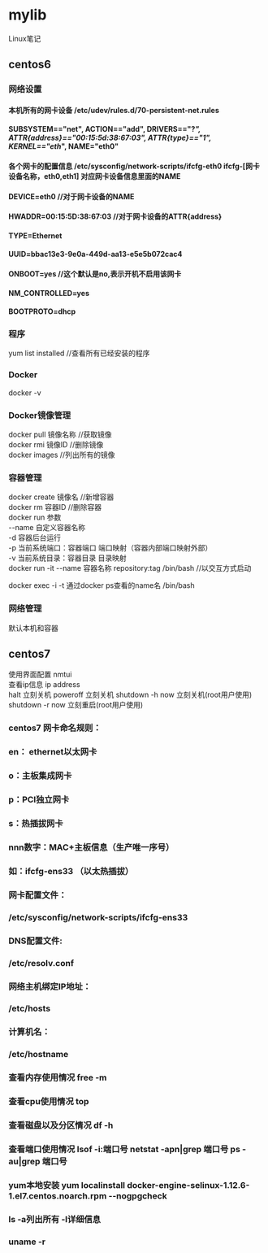 # mylib
Linux笔记

## centos6
### 网络设置
#### 本机所有的网卡设备 /etc/udev/rules.d/70-persistent-net.rules  
#### SUBSYSTEM=="net", ACTION=="add", DRIVERS=="?*", ATTR{address}=="00:15:5d:38:67:03", ATTR{type}=="1", KERNEL=="eth*", NAME="eth0"  

#### 各个网卡的配置信息 /etc/sysconfig/network-scripts/ifcfg-eth0  ifcfg-[网卡设备名称，eth0,eth1] 对应网卡设备信息里面的NAME
#### DEVICE=eth0 //对于网卡设备的NAME
#### HWADDR=00:15:5D:38:67:03    //对于网卡设备的ATTR{address}
#### TYPE=Ethernet
#### UUID=bbac13e3-9e0a-449d-aa13-e5e5b072cac4
#### ONBOOT=yes  //这个默认是no,表示开机不启用该网卡
#### NM_CONTROLLED=yes
#### BOOTPROTO=dhcp

### 程序
yum list installed  //查看所有已经安装的程序  

### Docker
docker -v
### Docker镜像管理
docker pull 镜像名称  //获取镜像  
docker rmi 镜像ID   //删除镜像  
docker images   //列出所有的镜像  
### 容器管理
docker create 镜像名    //新增容器  
docker rm 容器ID    //删除容器  
docker run 参数  
--name  自定义容器名称  
-d  容器后台运行  
-p  当前系统端口：容器端口  端口映射（容器内部端口映射外部）  
-v  当前系统目录：容器目录   目录映射  
docker run -it --name 容器名称 repository:tag /bin/bash //以交互方式启动

docker exec -i -t 通过docker ps查看的name名 /bin/bash

### 网络管理
默认本机和容器

## centos7
使用界面配置  nmtui  
查看ip信息  ip address  
halt 立刻关机  poweroff 立刻关机  shutdown -h now 立刻关机(root用户使用) shutdown -r now 立刻重启(root用户使用)
### centos7 网卡命名规则：
### en： ethernet以太网卡
### o：主板集成网卡
### p：PCI独立网卡
### s：热插拔网卡
### nnn数字：MAC+主板信息（生产唯一序号）
### 如：ifcfg-ens33 （以太热插拔）
### 网卡配置文件：
### /etc/sysconfig/network-scripts/ifcfg-ens33
### DNS配置文件:
### /etc/resolv.conf
### 网络主机绑定IP地址：
### /etc/hosts
### 计算机名：
### /etc/hostname
### 查看内存使用情况 free -m  
### 查看cpu使用情况 top   
### 查看磁盘以及分区情况  df -h   
### 查看端口使用情况     lsof -i:端口号     netstat -apn|grep 端口号 ps -au|grep 端口号

### yum本地安装 yum  localinstall docker-engine-selinux-1.12.6-1.el7.centos.noarch.rpm  --nogpgcheck
### ls -a列出所有  -l详细信息
### uname -r

